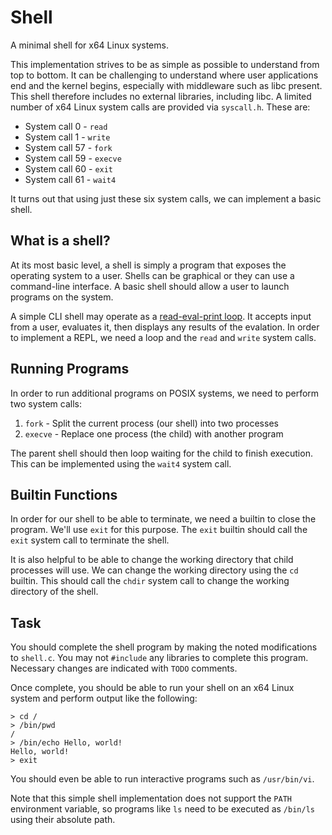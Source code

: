 Shell
=====

A minimal shell for x64 Linux systems.

This implementation strives to be as simple as possible to understand from top to bottom. It can be challenging to understand where user applications end and the kernel begins, especially with middleware such as libc present. This shell therefore includes no external libraries, including libc. A limited number of x64 Linux system calls are provided via `syscall.h`. These are:

- System call 0 - `read`
- System call 1 - `write`
- System call 57 - `fork`
- System call 59 - `execve`
- System call 60 - `exit`
- System call 61 - `wait4`

It turns out that using just these six system calls, we can implement a basic shell.

What is a shell?
----------------

At its most basic level, a shell is simply a program that exposes the operating system to a user. Shells can be graphical or they can use a command-line interface. A basic shell should allow a user to launch programs on the system.

A simple CLI shell may operate as a [read-eval-print loop](https://en.wikipedia.org/wiki/Read%E2%80%93eval%E2%80%93print_loop). It accepts input from a user, evaluates it, then displays any results of the evalation. In order to implement a REPL, we need a loop and the `read` and `write` system calls.

Running Programs
----------------

In order to run additional programs on POSIX systems, we need to perform two system calls:

1. `fork` - Split the current process (our shell) into two processes
2. `execve` - Replace one process (the child) with another program

The parent shell should then loop waiting for the child to finish execution. This can be implemented using the `wait4` system call.

Builtin Functions
-----------------

In order for our shell to be able to terminate, we need a builtin to close the program. We'll use `exit` for this purpose. The `exit` builtin should call the `exit` system call to terminate the shell.

It is also helpful to be able to change the working directory that child processes will use. We can change the working directory using the `cd` builtin. This should call the `chdir` system call to change the working directory of the shell.

Task
----

You should complete the shell program by making the noted modifications to `shell.c`. You may not `#include` any libraries to complete this program. Necessary changes are indicated with `TODO` comments.

Once complete, you should be able to run your shell on an x64 Linux system and perform output like the following:

```
> cd /
> /bin/pwd
/
> /bin/echo Hello, world!
Hello, world!
> exit
```

You should even be able to run interactive programs such as `/usr/bin/vi`.

Note that this simple shell implementation does not support the `PATH` environment variable, so programs like `ls` need to be executed as `/bin/ls` using their absolute path.

